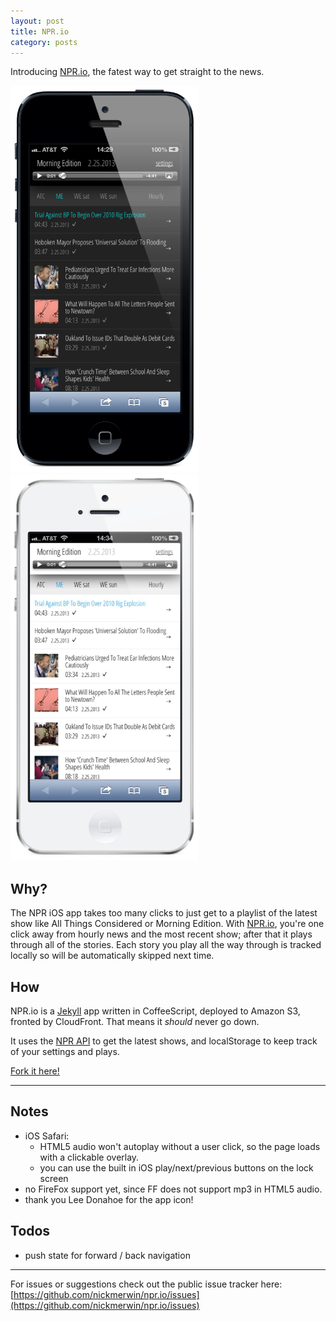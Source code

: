 ```yaml
---
layout: post
title: NPR.io
category: posts
---
```


Introducing [NPR.io][nprio], the fatest way to get straight to the news.

<img src="/images/npr.io-ss1.png" width=300 style="border:none"/>
<img src="/images/npr.io-ss2.png" width=300 style="border:none"/>

## Why?

The NPR iOS app takes too many clicks to just get to a playlist of the latest show like All Things Considered or Morning Edition. With [NPR.io][nprio], you're one click away from hourly news and the most recent show; after that it plays through all of the stories. Each story you play all the way through is tracked locally so will be automatically skipped next time.

## How

NPR.io is a [Jekyll](http://jekyllrb.com/) app written in CoffeeScript, deployed to Amazon S3, fronted by CloudFront. That means it *should* never go down.

It uses the [NPR API](http://www.npr.org/api/queryGenerator.php) to get the latest shows, and localStorage to keep track of your settings and plays.

[Fork it here!](https://github.com/nickmerwin/npr.io)

---

## Notes

* iOS Safari:
  * HTML5 audio won't autoplay without a user click, so the page loads with a clickable overlay.
  * you can use the built in iOS play/next/previous buttons on the lock screen
* no FireFox support yet, since FF does not support mp3 in HTML5 audio.
* thank you Lee Donahoe for the app icon!

## Todos

* push state for forward / back navigation

---

For issues or suggestions check out the public issue tracker here:
[https://github.com/nickmerwin/npr.io/issues](https://github.com/nickmerwin/npr.io/issues)

[nprio]: http://npr.io
[github]: https://github.com/nickmerwin/npr.io-public
